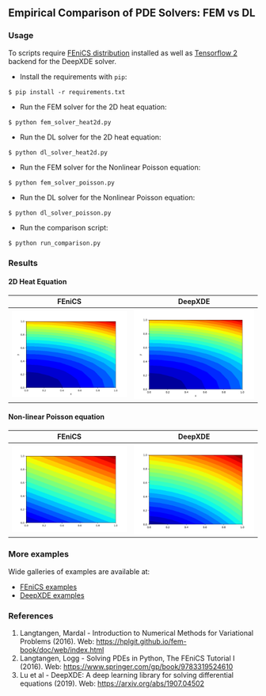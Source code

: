 ## Empirical Comparison of PDE Solvers: FEM vs DL

### Usage

To scripts require [FEniCS distribution](https://fenicsproject.org/download/)
installed 
as well as [Tensorflow 2](https://www.tensorflow.org/install) 
backend for the DeepXDE solver.

- Install the requirements with `pip`:

```
$ pip install -r requirements.txt
```

- Run the FEM solver for the 2D heat equation:

```
$ python fem_solver_heat2d.py
```

- Run the DL solver for the 2D heat equation:

```
$ python dl_solver_heat2d.py
```

- Run the FEM solver for the Nonlinear Poisson equation:

```
$ python fem_solver_poisson.py
```

- Run the DL solver for the Nonlinear Poisson equation:

```
$ python dl_solver_poisson.py
```

- Run the comparison script:

```
$ python run_comparison.py
```


### Results

#### 2D Heat Equation

FEniCS         |  DeepXDE     |
:-------------------------:|:-------------------------:|
![](artifacts/animation_fem_heat2d.gif)  |  ![](artifacts/animation_dl_heat2d.gif) |



#### Non-linear Poisson equation

FEniCS         |  DeepXDE     |
:-------------------------:|:-------------------------:|
![](artifacts/fem_poisson.png)  |  ![](artifacts/dl_poisson.png) |


### More examples

Wide galleries of examples are available at:
- [FEniCS examples](https://github.com/hplgit/fenics-tutorial/tree/master/src/vol1/python)
- [DeepXDE examples](https://github.com/lululxvi/deepxde/blob/master/examples/)


### References

1. Langtangen, Mardal - Introduction to Numerical 
   Methods for Variational Problems (2016). 
   Web: https://hplgit.github.io/fem-book/doc/web/index.html
2. Langtangen, Logg - Solving PDEs in Python, 
   The FEniCS Tutorial I (2016). 
   Web: https://www.springer.com/gp/book/9783319524610
3. Lu et al - DeepXDE: A deep learning library for 
   solving differential equations (2019). 
   Web: https://arxiv.org/abs/1907.04502

   
